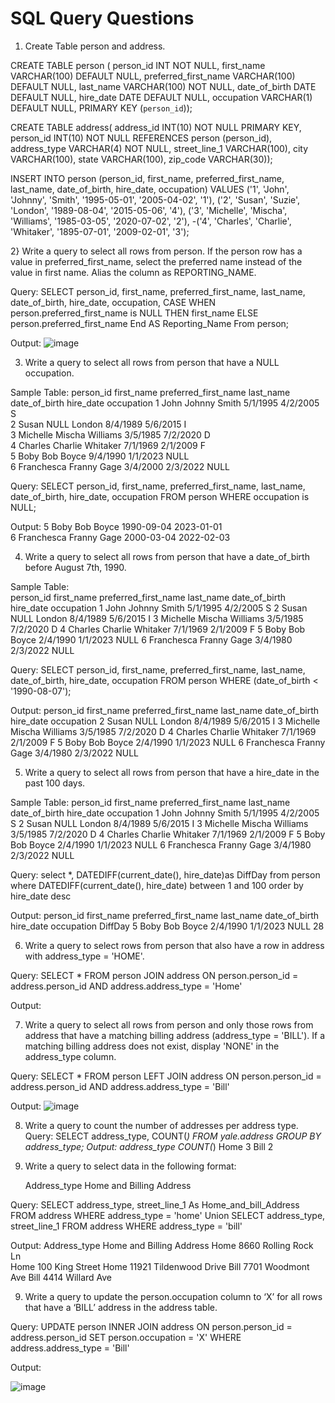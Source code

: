 # SQL Query Questions

1.	Create Table person and address.

CREATE TABLE person (
  	person_id INT NOT NULL,
  	first_name  VARCHAR(100) DEFAULT NULL,
  	preferred_first_name  VARCHAR(100) DEFAULT NULL,
  	last_name VARCHAR(100) NOT NULL,
  	date_of_birth DATE DEFAULT NULL,
  	hire_date DATE  DEFAULT NULL,
  	occupation VARCHAR(1) DEFAULT NULL,
  	PRIMARY KEY (`person_id`));

CREATE TABLE address(
address_id INT(10) NOT NULL PRIMARY KEY,
    	person_id  INT(10) NOT NULL REFERENCES person (person_id),
    	address_type VARCHAR(4) NOT NULL,
	street_line_1 VARCHAR(100),
    	city VARCHAR(100),
    	state VARCHAR(100),
   	 zip_code VARCHAR(30));

INSERT INTO person (person_id, first_name, preferred_first_name, last_name, date_of_birth, hire_date, occupation) VALUES ('1', 'John', 'Johnny', 'Smith', '1995-05-01', '2005-04-02', '1'),
    ('2', 'Susan', 'Suzie', 'London', '1989-08-04', '2015-05-06', '4'),
    ('3', 'Michelle', 'Mischa', 'Williams', '1985-03-05', '2020-07-02', '2'),
    -('4', 'Charles', 'Charlie', 'Whitaker', '1895-07-01', '2009-02-01', '3');
    
2} Write a query to select all rows from person.  If the person row has a value in preferred_first_name, select the preferred name instead of the value in first name.  Alias the column as REPORTING_NAME.

Query:
SELECT person_id, first_name, preferred_first_name, last_name, date_of_birth, hire_date, occupation,
CASE WHEN person.preferred_first_name is NULL THEN first_name
ELSE person.preferred_first_name
End AS Reporting_Name
From person;

Output:
![image](https://user-images.githubusercontent.com/63597726/217131100-187f398a-5673-41ef-a467-f56f1c357cb9.png)

3) Write a query to select all rows from person that have a NULL occupation.

Sample Table:
person_id	first_name	preferred_first_name	last_name	date_of_birth	hire_date	occupation
1	John	Johnny	Smith	5/1/1995	4/2/2005	S	
2	Susan	NULL	London	8/4/1989	5/6/2015	I	
3	Michelle	Mischa	Williams	3/5/1985	7/2/2020	D	
4	Charles	Charlie	Whitaker	7/1/1969	2/1/2009	F	
5	Boby	Bob	Boyce	9/4/1990	1/1/2023	NULL	
6	Franchesca	Franny	Gage	3/4/2000	2/3/2022	NULL	
							

Query:
SELECT person_id, first_name, preferred_first_name, last_name, date_of_birth, hire_date, occupation
FROM person
WHERE occupation is NULL;

Output:
5	Boby	Bob	Boyce	1990-09-04	2023-01-01	
6	Franchesca	Franny	Gage	2000-03-04	2022-02-03	
						
4)	Write a query to select all rows from person that have a date_of_birth before August 7th, 1990.  

Sample Table:        
person_id	first_name	preferred_first_name	last_name	date_of_birth	hire_date	occupation
1	John	Johnny	Smith	5/1/1995	4/2/2005	S
2	Susan	NULL	London	8/4/1989	5/6/2015	I
3	Michelle	Mischa	Williams	3/5/1985	7/2/2020	D
4	Charles	Charlie	Whitaker	7/1/1969	2/1/2009	F
5	Boby	Bob	Boyce	2/4/1990	1/1/2023	NULL
6	Franchesca	Franny	Gage	3/4/1980	2/3/2022	NULL

Query:
SELECT person_id, first_name, preferred_first_name, last_name, date_of_birth, hire_date, occupation
FROM person
WHERE (date_of_birth < '1990-08-07');

Output:
person_id	first_name	preferred_first_name	last_name	date_of_birth	hire_date	occupation
2	Susan	NULL	London	8/4/1989	5/6/2015	I
3	Michelle	Mischa	Williams	3/5/1985	7/2/2020	D
4	Charles	Charlie	Whitaker	7/1/1969	2/1/2009	F
5	Boby	Bob	Boyce	2/4/1990	1/1/2023	NULL
6	Franchesca	Franny	Gage	3/4/1980	2/3/2022	NULL


5)	Write a query to select all rows from person that have a hire_date in the past 100 days.

Sample Table:
person_id	first_name	preferred_first_name	last_name	date_of_birth	hire_date	occupation
1	John	Johnny	Smith	5/1/1995	4/2/2005	S
2	Susan	NULL	London	8/4/1989	5/6/2015	I
3	Michelle	Mischa	Williams	3/5/1985	7/2/2020	D
4	Charles	Charlie	Whitaker	7/1/1969	2/1/2009	F
5	Boby	Bob	Boyce	2/4/1990	1/1/2023	NULL
6	Franchesca	Franny	Gage	3/4/1980	2/3/2022	NULL

Query:
select *, DATEDIFF(current_date(), hire_date)as 
DiffDay from person
where DATEDIFF(current_date(), hire_date) between
1 and 100 order by hire_date desc

Output:
person_id	first_name	preferred_first_name	last_name	date_of_birth	hire_date	occupation	DiffDay
5	Boby	Bob	Boyce	2/4/1990	1/1/2023	NULL	28





6)	Write a query to select rows from person that also have a row in address with address_type = 'HOME'.

Query: 
SELECT * 
FROM person
JOIN address
ON person.person_id = address.person_id AND address.address_type = 'Home'

Output: 
 
7) Write a query to select all rows from person and only those rows from address that have a matching billing address (address_type = 'BILL').  If a matching billing address does not exist, display 'NONE' in the address_type column.

Query: 
SELECT * 
FROM person
LEFT JOIN address
ON person.person_id = address.person_id AND address.address_type = 'Bill'

Output: 
![image](https://user-images.githubusercontent.com/63597726/217129832-88029e09-af73-4864-bbd8-748f3c891d0f.png)


8) Write a query to count the number of addresses per address type.
Query: 
SELECT address_type, COUNT(*)
FROM yale.address
GROUP BY address_type;
Output:
address_type	COUNT(*)
Home	3
Bill	2

8)  Write a query to select data in the following format:

	Address_type           Home and Billing Address

Query: 
SELECT address_type, street_line_1 As Home_and_bill_Address
FROM address
WHERE address_type = 'home' 
Union
SELECT address_type, street_line_1
FROM address
WHERE address_type = 'bill'

Output:
Address_type	Home and Billing Address
Home	8660 Rolling Rock Ln	
Home	100 King Street	
Home	11921 Tildenwood Drive
Bill	7701 Woodmont Ave
Bill	4414 Willard Ave	

9) Write a query to update the person.occupation column to ‘X’ for all rows that have a ‘BILL’ address in the address table.

Query: 
UPDATE person
INNER JOIN address
ON person.person_id = address.person_id
SET person.occupation = 'X'
WHERE address.address_type = 'Bill'

Output:
 
![image](https://user-images.githubusercontent.com/63597726/217129438-c7aef2a6-786f-4e2a-810f-f054c09d9735.png)
